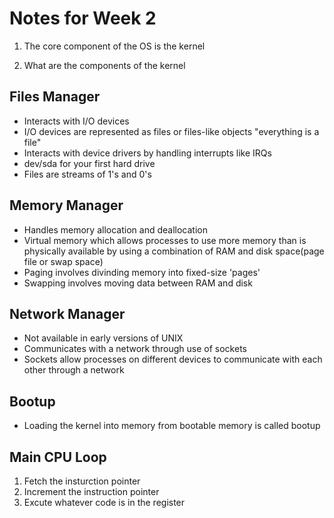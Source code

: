 # Notes for Week 2

1. The core component of the OS is the kernel

2. What are the components of the kernel

## Files Manager

- Interacts with I/O devices
- I/O devices are represented as files or files-like objects "everything is a file"
- Interacts with device drivers by handling interrupts like IRQs
- dev/sda for your first hard drive
- Files are streams of 1's and 0's

## Memory Manager

- Handles memory allocation and deallocation 
- Virtual memory which allows processes to use more memory than is physically available by using a combination of RAM and disk space(page file or swap space)
- Paging involves divinding memory into fixed-size 'pages'
- Swapping involves moving data between RAM and disk

## Network Manager

- Not available in early versions of UNIX
- Communicates with a network through use of sockets
- Sockets allow processes on different devices to communicate with each other through a network

## Bootup

- Loading the kernel into memory from bootable memory is called bootup

## Main CPU Loop

1. Fetch the insturction pointer
2. Increment the instruction pointer
3. Excute whatever code is in the register
